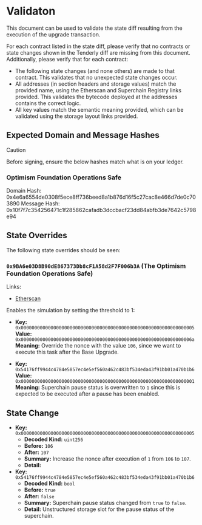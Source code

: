 # Validaton

This document can be used to validate the state diff resulting from the execution of the upgrade
transaction.

For each contract listed in the state diff, please verify that no contracts or state changes shown in the Tenderly diff are missing from this document. Additionally, please verify that for each contract:

- The following state changes (and none others) are made to that contract. This validates that no unexpected state changes occur.
- All addresses (in section headers and storage values) match the provided name, using the Etherscan and Superchain Registry links provided. This validates the bytecode deployed at the addresses contains the correct logic.
- All key values match the semantic meaning provided, which can be validated using the storage layout links provided.

## Expected Domain and Message Hashes

> [!CAUTION]
> Before signing, ensure the below hashes match what is on your ledger.
>
> ### Optimism Foundation Operations Safe
>
> Domain Hash: 0x4e6a6554de0308f5ece8ff736beed8a1b876d16f5c27cac8e466d7de0c703890
> Message Hash: 0x10f7f7c354256471c1f285862cafadb3dccbacf23dd84abfb3de7642c5798e94

## State Overrides

The following state overrides should be seen:

### `0x9BA6e03D8B90dE867373Db8cF1A58d2F7F006b3A` (The Optimism Foundation Operations Safe)

Links:

- [Etherscan](https://etherscan.io/address/0x9BA6e03D8B90dE867373Db8cF1A58d2F7F006b3A)

Enables the simulation by setting the threshold to 1:

- **Key:** `0x0000000000000000000000000000000000000000000000000000000000000005` <br/>
  **Value:** `0x000000000000000000000000000000000000000000000000000000000000006a`
  **Meaning:** Override the nonce with the value `106`, since we want to execute this task after the Base Upgrade.

- **Key:** `0x54176ff9944c4784e5857ec4e5ef560a462c483bf534eda43f91bb01a470b1b6`
  **Value:** `0x0000000000000000000000000000000000000000000000000000000000000001`
  **Meaning:** Superchain pause status is overwritten to `1` since this is expected to be executed after a pause has been enabled.

## State Change

- **Key:** `0x0000000000000000000000000000000000000000000000000000000000000005`
  - **Decoded Kind:** `uint256`
  - **Before:** `106`
  - **After:** `107`
  - **Summary:** Increase the nonce after execution of `1` from `106` to `107`.
  - **Detail:**
- **Key:** `0x54176ff9944c4784e5857ec4e5ef560a462c483bf534eda43f91bb01a470b1b6`
  - **Decoded Kind:** `bool`
  - **Before:** `true`
  - **After:** `false`
  - **Summary:** Superchain pause status changed from `true` to `false`.
  - **Detail:** Unstructured storage slot for the pause status of the superchain.

